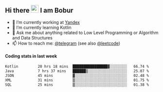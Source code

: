 ## Hi there <img src="https://media.giphy.com/media/hvRJCLFzcasrR4ia7z/giphy.gif" width="25px" height="25px"> I am Bobur

- 💼 I’m currently working at [Yandex](https://yandex.ru/)
- 🌱 I’m currently learning Kotlin
- 💬 Ask me about anything related to Low Level Programming or Algorithm and Data Structures
- 📫 How to reach me: [@telegram](https://t.me/octoant) (see also [@leetcode](https://leetcode.com/octoant/))    

#### Coding stats in last week

<!--START_SECTION:waka-->

```txt
Kotlin         20 hrs 18 mins  ████████████████▓░░░░░░░░   66.74 %
Java           7 hrs 37 mins   ██████▒░░░░░░░░░░░░░░░░░░   25.07 %
JSON           45 mins         ▓░░░░░░░░░░░░░░░░░░░░░░░░   02.48 %
XML            31 mins         ▒░░░░░░░░░░░░░░░░░░░░░░░░   01.75 %
SQL            25 mins         ▒░░░░░░░░░░░░░░░░░░░░░░░░   01.38 %
```

<!--END_SECTION:waka-->
